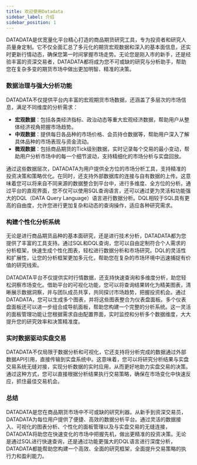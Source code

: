 ```yaml
---
title: 欢迎使用Datadata
sidebar_label: 介绍
sidebar_position: 1
---
```


DATADATA是优宽量化平台精心打造的商品期货研究工具，专为投资者和研究人员量身定制。它不仅全面汇总了多元化的期货宏观数据和深入的基本面信息，还实时更新行情动态，确保您第一时间掌握市场走势。无论您是刚入市的新手，还是经验丰富的资深交易者，DATADATA都将成为您不可或缺的研究与分析助手，帮助您在复杂多变的期货市场中做出更加明智、精准的决策。

### 数据治理与强大分析功能

DATADATA不仅提供平台内丰富的宏观期货市场数据，还涵盖了多层次的市场信息，满足不同维度的分析需求：

- **宏观数据**：包括各类经济指标、政治动态等重大宏观经济数据，帮助用户从整体经济视角把握市场趋势。
- **中观数据**：提供每日各品种的市场价格、会员持仓数据等，帮助用户深入了解具体品种的市场表现与资金流动。
- **微观数据**：包括商品期货的Tick级别数据，实时记录每个交易的最小变动，帮助用户分析市场中的每一个细节波动，支持精细化的市场分析与实盘回放。

通过这些数据层次，DATADATA为用户提供全方位的市场分析工具，支持精准的投资决策和策略优化。在同时，还支持外部数据库的连接与自有数据的上传。这意味着您可以将来自不同来源的数据整合到平台中，进行多维度、全方位的分析。通过平台的直观界面，您不仅可以使用SQL查询语言，还可以通过更为灵活和功能强大的DQL（DATA Query Language）语言进行数据分析。DQL相较于SQL具有更高的自由度，允许您进行更加复杂和动态的查询操作，适应各种研究需求。

### 构建个性化分析系统

无论是进行商品期货品种的基本面研究，还是进行技术分析，DATADATA都为您提供了丰富的工具支持。通过SQL和DQL查询，您可以自由定制符合个人需求的分析框架，快速生成个性化图表，轻松进行数据分析和市场研究。DQL的灵活性和扩展性，让您的分析框架更加多元化，帮助您在复杂的市场环境中迅速捕捉有价值的研究线索。

DATADATA平台不仅提供实时行情数据，还支持快速查询和多维度分析，助您轻松洞察市场变化。借助平台的可视化功能，您可以将查询结果转化为精美图表，清晰展示数据洞察，并与团队成员共享，共同探讨市场趋势，把握投资机会。通过DATADATA，您可以生成多个图表，并将这些图表整合为仪表盘面板。多个仪表盘面板还可以进一步组合成导航面板，帮助您构建一个完整的分析系统。这一灵活的面板管理功能让您根据需求自由配置界面，实时监控和分析多个数据维度，大大提升您的研究效率和决策精准度。

### 实时数据驱动实盘交易

DATADATA不仅局限于数据分析和可视化，它还支持将分析完成的数据通过外部数据API引用，直接传输到实盘系统中。这意味着，您可以将研究分析结果与实盘交易系统无缝对接，实现分析数据的实时应用，从而更好地助力实盘交易的决策。通过这种方式，您可以直接根据分析结果执行交易策略，确保在市场变化中快速反应，抓住最佳交易机会。

### 总结

DATADATA是您在商品期货市场中不可或缺的研究利器。从新手到资深交易员，DATADATA为每位用户提供了便捷、高效的数据分析平台。通过灵活的数据接入、可视化的图表分析、个性化的面板管理以及与实盘交易的无缝连接，DATADATA将助您在快速变化的市场中把握先机，做出更精准的投资决策。无论是通过SQL进行快速查询，还是通过功能更强大的DQL语言进行深度分析，DATADATA都能帮助您构建一个高效、全面的研究框架，全面提升交易策略的执行力和盈利能力。
